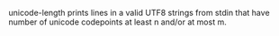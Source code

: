 unicode-length prints lines in a valid UTF8 strings from stdin that have number of unicode codepoints at least n and/or at most m.
